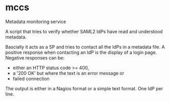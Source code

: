 mccs
====

Metadata monitoring service

A script that tries to verify whether SAML2 IdPs have read and understood metadata.

Bascially it acts as a SP and tries to contact all the IdPs in a metadata file.
A positive response when contacting an IdP is the display of a login page.
Negative responses can be:

- either an HTTP status code >= 400,
- a '200 OK' but where the text is an error message or
- failed connection

The output is either in a Nagios format or a simple text format.
One IdP per line.

